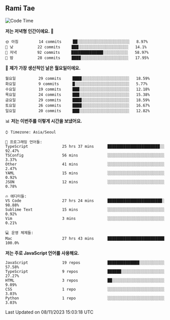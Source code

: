 ## Rami Tae

<!--START_SECTION:waka-->
![Code Time](http://img.shields.io/badge/Code%20Time-1%2C191%20hrs%2052%20mins-blue)

**저는 저녁형 인간이에요. 🦉** 

```text
🌞 아침         14 commits     ██░░░░░░░░░░░░░░░░░░░░░░░   8.97% 
🌆 낮　         22 commits     ███░░░░░░░░░░░░░░░░░░░░░░   14.1% 
🌃 저녁         92 commits     ██████████████░░░░░░░░░░░   58.97% 
🌙 밤　         28 commits     ████░░░░░░░░░░░░░░░░░░░░░   17.95%

```
📅 **제가 가장 생산적인 날은 월요일이에요.** 

```text
월요일          29 commits     ████░░░░░░░░░░░░░░░░░░░░░   18.59% 
화요일          9 commits      █░░░░░░░░░░░░░░░░░░░░░░░░   5.77% 
수요일          19 commits     ███░░░░░░░░░░░░░░░░░░░░░░   12.18% 
목요일          24 commits     ███░░░░░░░░░░░░░░░░░░░░░░   15.38% 
금요일          29 commits     ████░░░░░░░░░░░░░░░░░░░░░   18.59% 
토요일          26 commits     ████░░░░░░░░░░░░░░░░░░░░░   16.67% 
일요일          20 commits     ███░░░░░░░░░░░░░░░░░░░░░░   12.82%

```


📊 **저는 이번주를 이렇게 시간을 보냈어요.** 

```text
⌚︎ Timezone: Asia/Seoul

💬 프로그래밍 언어들: 
TypeScript               25 hrs 37 mins      ███████████████████████░░   92.47% 
TSConfig                 56 mins             ░░░░░░░░░░░░░░░░░░░░░░░░░   3.37% 
Other                    41 mins             ░░░░░░░░░░░░░░░░░░░░░░░░░   2.47% 
YAML                     15 mins             ░░░░░░░░░░░░░░░░░░░░░░░░░   0.92% 
JSON                     12 mins             ░░░░░░░░░░░░░░░░░░░░░░░░░   0.78%

🔥 에디터들: 
VS Code                  27 hrs 24 mins      ████████████████████████░   98.88% 
Sublime Text             15 mins             ░░░░░░░░░░░░░░░░░░░░░░░░░   0.92% 
Vim                      3 mins              ░░░░░░░░░░░░░░░░░░░░░░░░░   0.21%

💻 운영 체제들: 
Mac                      27 hrs 43 mins      █████████████████████████   100.0%

```

**저는 주로 JavaScript 언어를 사용해요.** 

```text
JavaScript               19 repos            ██████████████░░░░░░░░░░░   57.58% 
TypeScript               9 repos             ██████░░░░░░░░░░░░░░░░░░░   27.27% 
HTML                     3 repos             ██░░░░░░░░░░░░░░░░░░░░░░░   9.09% 
CSS                      1 repo              ░░░░░░░░░░░░░░░░░░░░░░░░░   3.03% 
Python                   1 repo              ░░░░░░░░░░░░░░░░░░░░░░░░░   3.03%

```



 Last Updated on 08/11/2023 15:03:18 UTC
<!--END_SECTION:waka-->
